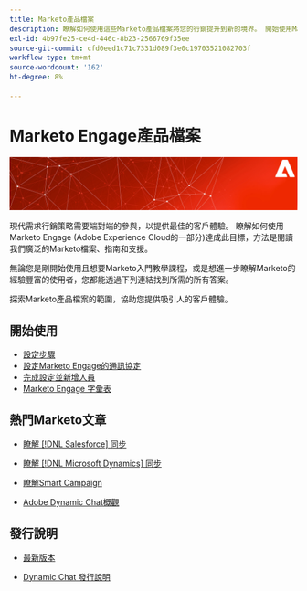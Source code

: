 ```yaml
---
title: Marketo產品檔案
description: 瞭解如何使用這些Marketo產品檔案將您的行銷提升到新的境界。 開始使用Marketo教學課程，並閱讀其他熱門文章。
exl-id: 4b97fe25-ce4d-446c-8b23-2566769f35ee
source-git-commit: cfd0eed1c71c7331d089f3e0c19703521082703f
workflow-type: tm+mt
source-wordcount: '162'
ht-degree: 8%

---
```


# Marketo Engage產品檔案

![](assets/marketo-docs-banner.jpg)

現代需求行銷策略需要端對端的參與，以提供最佳的客戶體驗。 瞭解如何使用Marketo Engage (Adobe Experience Cloud的一部分)達成此目標，方法是閱讀我們廣泛的Marketo檔案、指南和支援。

無論您是剛開始使用且想要Marketo入門教學課程，或是想進一步瞭解Marketo的經驗豐富的使用者，您都能透過下列連結找到所需的所有答案。

探索Marketo產品檔案的範圍，協助您提供吸引人的客戶體驗。

## 開始使用

* [設定步驟](/help/marketo/getting-started/initial-setup/setup-steps.md)
* [設定Marketo Engage的通訊協定](/help/marketo/getting-started/initial-setup/configure-protocols-for-marketo.md)
* [完成設定並新增人員](/help/marketo/getting-started/quick-wins/get-set-up-and-add-a-person.md)
* [Marketo Engage 字彙表](/help/marketo/getting-started/things-to-know/marketo-engage-glossary.md)

## 熱門Marketo文章

* [瞭解 [!DNL Salesforce] 同步](/help/marketo/product-docs/crm-sync/salesforce-sync/understanding-the-salesforce-sync.md)

* [瞭解 [!DNL Microsoft Dynamics] 同步](/help/marketo/product-docs/crm-sync/microsoft-dynamics-sync/understanding-the-microsoft-dynamics-sync.md)

* [瞭解Smart Campaign](/help/marketo/product-docs/core-marketo-concepts/smart-campaigns/understanding-smart-campaigns.md)

* [Adobe Dynamic Chat概觀](/help/marketo/product-docs/demand-generation/dynamic-chat/dynamic-chat-overview.md)

## 發行說明

* [最新版本](/help/marketo/release-notes/current.md)

* [Dynamic Chat 發行說明](/help/marketo/release-notes/dynamic-chat.md)
